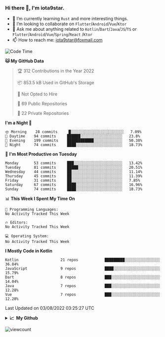 ### Hi there 👋, I'm iota9star.

- 🌱 I’m currently learning `Rust` and more interesting things.
- 👯 I’m looking to collaborate on `Flutter`/`Android`/`Vue`/`Ktor`
- 💬 Ask me about anything related to `Kotlin`/`Dart`/`Java`/`JS`/`TS` or `Flutter`/`Android`/`Vue`/`Spring`/`React`
  /`Ktor`
- 📫 How to reach me: [iota9star@foxmail.com](iota9star@foxmail.com)



<!--START_SECTION:waka-->
![Code Time](http://img.shields.io/badge/Code%20Time-3%2C090%20hrs%2054%20mins-blue)

**🐱 My GitHub Data** 

> 🏆 312 Contributions in the Year 2022
 > 
> 📦 853.5 kB Used in GitHub's Storage 
 > 
> 🚫 Not Opted to Hire
 > 
> 📜 69 Public Repositories 
 > 
> 🔑 22 Private Repositories  
 > 
**I'm a Night 🦉** 

```text
🌞 Morning    28 commits     █░░░░░░░░░░░░░░░░░░░░░░░░   7.09% 
🌆 Daytime    94 commits     ██████░░░░░░░░░░░░░░░░░░░   23.8% 
🌃 Evening    199 commits    ████████████░░░░░░░░░░░░░   50.38% 
🌙 Night      74 commits     ████░░░░░░░░░░░░░░░░░░░░░   18.73%

```
📅 **I'm Most Productive on Tuesday** 

```text
Monday       53 commits     ███░░░░░░░░░░░░░░░░░░░░░░   13.42% 
Tuesday      81 commits     █████░░░░░░░░░░░░░░░░░░░░   20.51% 
Wednesday    44 commits     ██░░░░░░░░░░░░░░░░░░░░░░░   11.14% 
Thursday     45 commits     ██░░░░░░░░░░░░░░░░░░░░░░░   11.39% 
Friday       31 commits     ██░░░░░░░░░░░░░░░░░░░░░░░   7.85% 
Saturday     67 commits     ████░░░░░░░░░░░░░░░░░░░░░   16.96% 
Sunday       74 commits     ████░░░░░░░░░░░░░░░░░░░░░   18.73%

```


📊 **This Week I Spent My Time On** 

```text
💬 Programming Languages: 
No Activity Tracked This Week

🔥 Editors: 
No Activity Tracked This Week

💻 Operating System: 
No Activity Tracked This Week

```

**I Mostly Code in Kotlin** 

```text
Kotlin                   21 repos            █████████░░░░░░░░░░░░░░░░   36.84% 
JavaScript               9 repos             ████░░░░░░░░░░░░░░░░░░░░░   15.79% 
Dart                     8 repos             ███░░░░░░░░░░░░░░░░░░░░░░   14.04% 
Java                     7 repos             ███░░░░░░░░░░░░░░░░░░░░░░   12.28% 
Vue                      7 repos             ███░░░░░░░░░░░░░░░░░░░░░░   12.28%

```



 Last Updated on 03/08/2022 03:25:27 UTC
<!--END_SECTION:waka-->

<details>
  <summary><b>📈&nbsp;&nbsp;My Github</b></summary>
  <br>
  <img src='https://github-profile-trophy.vercel.app/?username=iota9star'>
  <img src='https://bad-apple-github-readme.vercel.app/api?show_bg=1&username=iota9star&hide_title=true'>
  <img src='http://cr-skills-chart-widget.azurewebsites.net/api/api?username=iota9star'>
</details>


![viewcount](https://count.getloli.com/get/@iota9star?theme=rule34)
